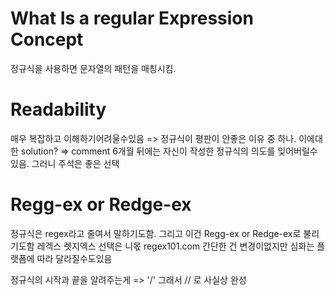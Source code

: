 
# What Is a regular Expression Concept

정규식을 사용하면 문자열의 패턴을 매칭시킴.

# Readability 

매우 복잡하고 이해하기어려울수있음 => 정규식이 평판이 안좋은 이유 중 하나. 
이에대한 solution? => comment
6개월 뒤에는 자신이 작성한 정규식의 의도를 잊어버릴수있음. 그러니 주석은 좋은 선택 

# Regg-ex or Redge-ex 
정규식은 regex라고 줄여서 말하기도함. 
그리고 이건 Regg-ex or Redge-ex로 불리기도함
레겍스 렛지엑스 선택은 니몫
regex101.com 
간단한 건 변경이없지만 심화는 플랫폼에 따라 달라질수도있음 

정규식의 시작과 끝을 알려주는게 => '/' 
그래서 // 로 사실상 완성 

